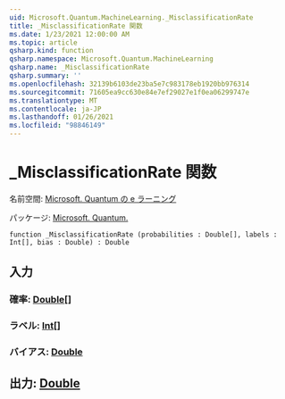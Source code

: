 ```yaml
---
uid: Microsoft.Quantum.MachineLearning._MisclassificationRate
title: _MisclassificationRate 関数
ms.date: 1/23/2021 12:00:00 AM
ms.topic: article
qsharp.kind: function
qsharp.namespace: Microsoft.Quantum.MachineLearning
qsharp.name: _MisclassificationRate
qsharp.summary: ''
ms.openlocfilehash: 32139b6103de23ba5e7c983178eb1920bb976314
ms.sourcegitcommit: 71605ea9cc630e84e7ef29027e1f0ea06299747e
ms.translationtype: MT
ms.contentlocale: ja-JP
ms.lasthandoff: 01/26/2021
ms.locfileid: "98846149"
---
```

# <a name="_misclassificationrate-function"></a>_MisclassificationRate 関数

名前空間: [Microsoft. Quantum の e ラーニング](xref:Microsoft.Quantum.MachineLearning)

パッケージ: [Microsoft. Quantum.](https://nuget.org/packages/Microsoft.Quantum.MachineLearning)




```qsharp
function _MisclassificationRate (probabilities : Double[], labels : Int[], bias : Double) : Double
```


## <a name="input"></a>入力

### <a name="probabilities--double"></a>確率: [Double](xref:microsoft.quantum.lang-ref.double)[]




### <a name="labels--int"></a>ラベル: [Int](xref:microsoft.quantum.lang-ref.int)[]




### <a name="bias--double"></a>バイアス: [Double](xref:microsoft.quantum.lang-ref.double)





## <a name="output--double"></a>出力: [Double](xref:microsoft.quantum.lang-ref.double)

